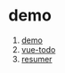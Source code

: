 # demo

1. [demo](https://n313893254.github.io/demo/senior5/index.html)
2. [vue-todo](https://n313893254.github.io/demo/vue-todoV2/index.html)
3. [resumer](https://n313893254.github.io/demo/resumer/dist/index.html)
